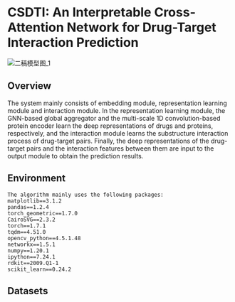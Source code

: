# CSDTI: An Interpretable Cross-Attention Network for Drug-Target Interaction Prediction
![二稿模型图_1](https://user-images.githubusercontent.com/127482935/224321177-d5980243-1260-47b8-9b7f-d493b9790006.png)

## Overview
The system mainly consists of embedding module, representation learning module and interaction module. In the representation learning module, the GNN-based global aggregator and the multi-scale 1D convolution-based protein encoder learn the deep representations of drugs and proteins, respectively, and the interaction module learns the substructure interaction process of drug-target pairs. Finally, the deep representations of the drug-target pairs and the interaction features between them are input to the output module to obtain the prediction results.

## Environment
    The algorithm mainly uses the following packages:
    matplotlib==3.1.2
    pandas==1.2.4
    torch_geometric==1.7.0
    CairoSVG==2.3.2
    torch==1.7.1
    tqdm==4.51.0
    opencv_python==4.5.1.48
    networkx==1.5.1
    numpy==1.20.1
    ipython==7.24.1
    rdkit==2009.Q1-1
    scikit_learn==0.24.2
## Datasets
